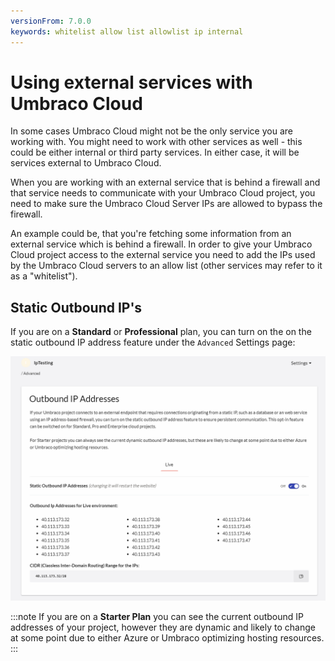 ```yaml
---
versionFrom: 7.0.0
keywords: whitelist allow list allowlist ip internal
---
```


# Using external services with Umbraco Cloud

In some cases Umbraco Cloud might not be the only service you are working with. You might need to work with other services as well - this could be either internal or third party services. In either case, it will be services external to Umbraco Cloud.

When you are working with an external service that is behind a firewall and that service needs to communicate with your Umbraco Cloud project, you need to make sure the Umbraco Cloud Server IPs are allowed to bypass the firewall.

An example could be, that you're fetching some information from an external service which is behind a firewall. In order to give your Umbraco Cloud project access to the external service you need to add the IPs used by the Umbraco Cloud servers to an allow list (other services may refer to it as a "whitelist").

## Static Outbound IP's

If you are on a **Standard** or **Professional** plan, you can turn on the on the static outbound IP address feature under the `Advanced` Settings page:

![Static Outbound IP's](images/Static_IPs.png)

:::note
If you are on a **Starter Plan** you can see the current outbound IP addresses of your project, however they are dynamic and likely to change at some point due to either Azure or Umbraco optimizing hosting resources.
:::